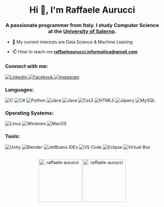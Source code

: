 <h1 align="center">Hi 👋, I'm Raffaele Aurucci</h1>
<h3 align="center">A passionate programmer from Italy. I study Computer Science at the <a href="https://www.unisa.it/" target="_blank"> University of Salerno</a>.
</h3>

- 🌱 My current interests are Data Science & Machine Leaning

- 📫 How to reach me **raffaeleaurucci.informatica@gmail.com**

<h3 align="left">Connect with me:</h3>
<p align="left">
  <a href="https://linkedin.com/in/raffaele-aurucci-3b2135244" target="_blank">
    <img alt="Linkedin" src="https://img.shields.io/badge/Linkedin-0A66C2?style=for-the-badge&logo=Linkedin">
  </a>
  <a href="https://fb.com/raf.aurucci" target="_blank">
    <img alt="Facebook" src="https://img.shields.io/badge/Facebook-0866FF?style=for-the-badge&logo=Facebook">
  </a>
  <a href="https://instagram.com/raffy_aurucci" target="_blank">
    <img alt="Instagram" src="https://img.shields.io/badge/Instagram-FFFFFF?style=for-the-badge&logo=Instagram">
  </a>
</p>

<h3 align="left">Languages:</h3>
<p align="left"> 
  <img alt="C" src="https://img.shields.io/badge/C-FFFFFF?style=for-the-badge&logo=C">
  <img alt="C#" src="https://img.shields.io/badge/C%23-512BD4?style=for-the-badge&logo=csharp">
  <img alt="Python" src="https://img.shields.io/badge/Python-FCC624?style=for-the-badge&logo=python&logoColor=3776AB">
  <img alt="Java" src="https://img.shields.io/badge/Java-000000?style=for-the-badge&logo=java">
  <img alt="Java" src="https://img.shields.io/badge/Javascript-323330?style=for-the-badge&logo=javascript&logoColor=F7DF1E">
  <img alt="Css3" src="https://img.shields.io/badge/CSS3-1572B6?style=for-the-badge&logo=css3&logoColor=white">
  <img alt="HTML5" src="https://img.shields.io/badge/HTML5-E34F26?style=for-the-badge&logo=html5&logoColor=white">
  <img alt="Jquery" src="https://img.shields.io/badge/jquery-%230769AD.svg?style=for-the-badge&logo=jquery&logoColor=white">
  <img alt="MySQL" src="https://img.shields.io/badge/mySQL-323330?style=for-the-badge&logo=mySQL&logoColor=F7DF1E%22">
</p>

<h3 align="left">Operating Systems:</h3>
<p align="left"> 
  <img alt="Linux" src="https://img.shields.io/badge/-Linux-FCC624?logo=Linux&style=for-the-badge&logoColor=black">
  <img alt="Windows" src="https://img.shields.io/badge/-Windows-323330?logo=Windows&style=for-the-badge&logoColor=00A4EF">
  <img alt="MacOS" src="https://img.shields.io/badge/-MacOS-white?logo=Apple&style=for-the-badge&logoColor=black">
</p>

<h3 align="left">Tools:</h3>
<p align="left"> 
  <img alt="Unity" src="https://img.shields.io/badge/Unity-323330?style=for-the-badge&logo=unity">
  <img alt="Blender" src="https://img.shields.io/badge/Blender-E87D0D?style=for-the-badge&logo=blender&logoColor=white">
  <img alt="JetBrains IDEs" src="https://img.shields.io/badge/-JetBrains%20IDEs-black?style=for-the-badge&logo=jetbrains">
  <img alt="VS Code" src="https://img.shields.io/badge/-VS%20Code-007ACC?style=for-the-badge&logo=visual-studio-code">
  <img alt="Eclipse" src="https://img.shields.io/badge/Eclipse-2C2255?style=for-the-badge&logo=eclipse">
  <img alt="Virtual Box" src="https://img.shields.io/badge/Virtual%20Box-blue?style=for-the-badge&logo=virtualbox">
</p>

<br>

<div align="center">
  <img src="https://github-readme-stats.vercel.app/api/top-langs?username=raffaele-aurucci&langs_count=10&count_private=true&show_icons=true&theme=dark&layout=compact&include_all_commits=true" alt="raffaele-aurucci"  style="height: 140px;"/>
  <img src="https://github-readme-stats.vercel.app/api?username=raffaele-aurucci&count_private=true&show_icons=true&theme=dark&layout=compact" alt="raffaele-aurucci" style="height: 140px;"/>
</div>


